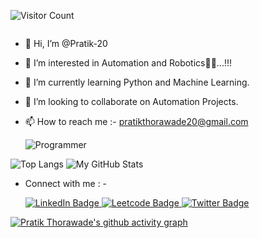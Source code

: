  ![Visitor Count](https://profile-counter.glitch.me/{Pratik-20}/count.svg)

 <img src="https://komarev.com/ghpvc/?username=Pratik-20&style=flat-square&color=blue" alt=""/>


- 👋 Hi, I’m @Pratik-20
- 👀 I’m interested in Automation and Robotics🤖🤖...!!! 
- 🌱 I’m currently learning Python and Machine Learning. 
- 💞️ I’m looking to collaborate on Automation Projects.
- 📫 How to reach me :- pratikthorawade20@gmail.com
 
    ![Programmer](https://user-images.githubusercontent.com/86850437/215259979-e2c80c69-c066-46ac-8827-5301cbf8e8d3.gif)
 
 ![Top Langs](https://github-readme-stats.vercel.app/api/top-langs/?username=Pratik-20&theme=tokyonight)   ![My GitHub Stats](https://github-readme-stats.vercel.app/api/?username=Pratik-20&count_private=true&theme=tokyonight&showicons=true)
 
 - Connect with me : - 
 
    <div id="badges">
     <a href="https://www.linkedin.com/in/pratik20/">
       <img src="https://img.shields.io/badge/LinkedIn-blue?style=for-the-badge&logo=linkedin&logoColor=white" alt="LinkedIn Badge"/>
     </a>
     <a href="https://leetcode.com/Pratikt20/">
       <img src="https://img.shields.io/badge/Leetcode-red?style=for-the-badge&logo=Leetcode&logoColor=white" alt="Leetcode Badge"/>
     </a>
     <a href="https://twitter.com/pratikthorawad1">
       <img src="https://img.shields.io/badge/Twitter-blue?style=for-the-badge&logo=twitter&logoColor=white" alt="Twitter Badge"/>
     </a>
   </div>

[![Pratik Thorawade's github activity graph](https://github-readme-activity-graph.cyclic.app/graph?username=Pratik-20&theme=dracula)](https://github.com/ashutosh00710/github-readme-activity-graph)
